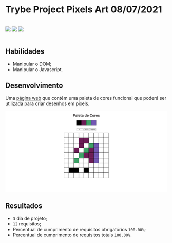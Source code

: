 # Trybe Project Pixels Art 08/07/2021
<br>
<div style="display: inline_block">
  <img src="https://img.shields.io/badge/css3-1572B6?style=for-the-badge&logo=css3&logoColor=fff&logoWidth=20"/>
  <img src="https://img.shields.io/badge/html5-E34F26?style=for-the-badge&logo=html5&logoColor=fff&logoWidth=20"/>
  <img src="https://img.shields.io/badge/javascript-F7DF1E?style=for-the-badge&logo=javascript&logoColor=fff&logoWidth=20"/>
</div>
<br>

## Habilidades

- Manipular o DOM;
- Manipular o Javascript.

## Desenvolvimento
Uma [página web](https://weltonthomasferreira.github.io/trybe-project-pixels-art/) que contém uma paleta de cores funcional que poderá ser utilizada para criar desenhos em pixels.

![Imagem do site desenvolvido](./readme/images/site-pixels-art.png "Site")

## Resultados

- `3` dia de projeto;
- `12` requisitos;
- Percentual de cumprimento de requisitos obrigatórios `100.00%`;
- Percentual de cumprimento de requisitos totais `100.00%`.

